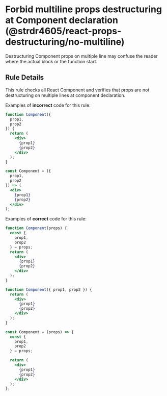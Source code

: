 # Forbid multiline props destructuring at Component declaration (@strdr4605/react-props-destructuring/no-multiline)

Destructuring Component props on multiple line may confuse the reader where the actual block or the function start.

## Rule Details

This rule checks all React Component and verifies that props are not destructuring on multiple lines at component declaration.

Examples of **incorrect** code for this rule:

```jsx
function Component({ 
  prop1, 
  prop2 
}) {
  return (
    <div>
      {prop1}
      {prop2}
    </div>
  );
}
```

```jsx
const Component = ({ 
  prop1, 
  prop2 
}) => (
  <div>
    {prop1}
    {prop2}
  </div>
);
```

Examples of **correct** code for this rule:

```jsx
function Component(props) {
  const { 
    prop1, 
    prop2 
  } = props;
  return (
    <div>
      {prop1}
      {prop2}
    </div>
  );
}
```

```jsx
function Component({ prop1, prop2 }) {
  return (
    <div>
      {prop1}
      {prop2}
    </div>
  );
}
```

```jsx
const Component = (props) => {
  const { 
    prop1,
    prop2
  } = props;

  return (
    <div>
      {prop1}
      {prop2}
    </div>
  );
};
```
